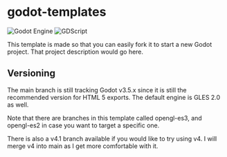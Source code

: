 # godot-templates

![Godot Engine](https://img.shields.io/badge/GODOT-%23FFFFFF.svg?style=for-the-badge&logo=godot-engine)
![GDScript](https://img.shields.io/badge/GDScript-002E3B?style=for-the-badge)

This template is made so that you can easily fork it to start a new Godot project.
That project description would go here.

## Versioning

The main branch is still tracking Godot v3.5.x since it is still the recommended version for HTML 5 exports.
The default engine is GLES 2.0 as well.

Note that there are branches in this template called opengl-es3, and opengl-es2 in case you want to target a specific one.

There is also a v4.1 branch available if you would like to try using v4. 
I will merge v4 into main as I get more comfortable with it.
